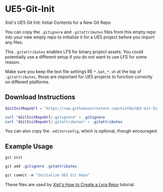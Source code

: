 # UE5-Git-Init

Xist's UE5 Git Init: Initial Contents for a New Git Repo

You can copy the `.gitignore` and `.gitattributes` files from this empty repo
into your new empty repo to initialize it for a UE5 project before you import
any files.

This `.gitattributes` enables LFS for binary project assets.
You could potentially use a different setup if you do not want
to use LFS for some reason.

Make sure you keep the text file settings RE `*.bat`, `*.sh` at the top of `.gitattributes`,
those are important for UE5 projects to function correctly on different platforms.


## Download Instructions

```powershell
$GitInitRepoUrl = "https://raw.githubusercontent.com/XistGG/UE5-Git-Init/main"

curl "$GitInitRepoUrl/.gitignore" > .gitignore
curl "$GitInitRepoUrl/.gitattributes" > .gitattributes
```

You can also copy the `.editorconfig`, which is optional, though encouraged.


## Example Usage

```powershell
git init

git add .gitignore .gitattributes

git commit -m "Initialize UE5 Git Repo"
```


These files are used by
[Xist's How to Create a Lyra Repo](https://x157.github.io/UE5/LyraStarterGame/Tutorials/How-to-Create-a-Lyra-Repo)
tutorial.
